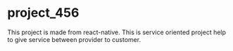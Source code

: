 # project_456
This project is made from react-native.
This is service oriented project help to give service between provider to customer.
